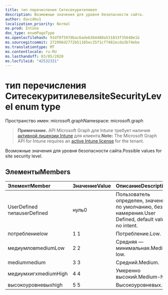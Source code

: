 ```yaml
---
title: тип перечисления Ситесекуритилевел
description: Возможные значения для уровня безопасности сайта.
author: davidmu1
localization_priority: Normal
ms.prod: Intune
doc_type: enumPageType
ms.openlocfilehash: 93df0f597dbac6adeb364480a531833f35640e1b
ms.sourcegitcommit: 272996d2772b51105ec25f1cf7482ecda3b74ebe
ms.translationtype: MT
ms.contentlocale: ru-RU
ms.lasthandoff: 03/05/2020
ms.locfileid: "42532331"
---
```

# <a name="sitesecuritylevel-enum-type"></a><span data-ttu-id="a0764-103">тип перечисления Ситесекуритилевел</span><span class="sxs-lookup"><span data-stu-id="a0764-103">siteSecurityLevel enum type</span></span>

<span data-ttu-id="a0764-104">Пространство имен: microsoft.graph</span><span class="sxs-lookup"><span data-stu-id="a0764-104">Namespace: microsoft.graph</span></span>

> <span data-ttu-id="a0764-105">**Примечание.** API Microsoft Graph для Intune требует наличия [активной лицензии Intune](https://go.microsoft.com/fwlink/?linkid=839381) для клиента.</span><span class="sxs-lookup"><span data-stu-id="a0764-105">**Note:** The Microsoft Graph API for Intune requires an [active Intune license](https://go.microsoft.com/fwlink/?linkid=839381) for the tenant.</span></span>

<span data-ttu-id="a0764-106">Возможные значения для уровня безопасности сайта.</span><span class="sxs-lookup"><span data-stu-id="a0764-106">Possible values for site security level.</span></span>

## <a name="members"></a><span data-ttu-id="a0764-107">Элементы</span><span class="sxs-lookup"><span data-stu-id="a0764-107">Members</span></span>
|<span data-ttu-id="a0764-108">Элемент</span><span class="sxs-lookup"><span data-stu-id="a0764-108">Member</span></span>|<span data-ttu-id="a0764-109">Значение</span><span class="sxs-lookup"><span data-stu-id="a0764-109">Value</span></span>|<span data-ttu-id="a0764-110">Описание</span><span class="sxs-lookup"><span data-stu-id="a0764-110">Description</span></span>|
|:---|:---|:---|
|<span data-ttu-id="a0764-111">UserDefined типа</span><span class="sxs-lookup"><span data-stu-id="a0764-111">userDefined</span></span>|<span data-ttu-id="a0764-112">нуль</span><span class="sxs-lookup"><span data-stu-id="a0764-112">0</span></span>|<span data-ttu-id="a0764-113">Пользователь определен, значение по умолчанию, без намерения.</span><span class="sxs-lookup"><span data-stu-id="a0764-113">User Defined, default value, no intent.</span></span>|
|<span data-ttu-id="a0764-114">потребление</span><span class="sxs-lookup"><span data-stu-id="a0764-114">low</span></span>|<span data-ttu-id="a0764-115">1 </span><span class="sxs-lookup"><span data-stu-id="a0764-115">1</span></span>|<span data-ttu-id="a0764-116">Потребление.</span><span class="sxs-lookup"><span data-stu-id="a0764-116">Low.</span></span>|
|<span data-ttu-id="a0764-117">медиумлов</span><span class="sxs-lookup"><span data-stu-id="a0764-117">mediumLow</span></span>|<span data-ttu-id="a0764-118">2 </span><span class="sxs-lookup"><span data-stu-id="a0764-118">2</span></span>|<span data-ttu-id="a0764-119">Средняя — минимальная.</span><span class="sxs-lookup"><span data-stu-id="a0764-119">Medium-low.</span></span>|
|<span data-ttu-id="a0764-120">medium</span><span class="sxs-lookup"><span data-stu-id="a0764-120">medium</span></span>|<span data-ttu-id="a0764-121">3 </span><span class="sxs-lookup"><span data-stu-id="a0764-121">3</span></span>|<span data-ttu-id="a0764-122">Средний.</span><span class="sxs-lookup"><span data-stu-id="a0764-122">Medium.</span></span>|
|<span data-ttu-id="a0764-123">медиумхигх</span><span class="sxs-lookup"><span data-stu-id="a0764-123">mediumHigh</span></span>|<span data-ttu-id="a0764-124">4 </span><span class="sxs-lookup"><span data-stu-id="a0764-124">4</span></span>|<span data-ttu-id="a0764-125">Умеренно высокий.</span><span class="sxs-lookup"><span data-stu-id="a0764-125">Medium-high.</span></span>|
|<span data-ttu-id="a0764-126">высокоуровневых</span><span class="sxs-lookup"><span data-stu-id="a0764-126">high</span></span>|<span data-ttu-id="a0764-127">5 </span><span class="sxs-lookup"><span data-stu-id="a0764-127">5</span></span>|<span data-ttu-id="a0764-128">Высокоуровневых.</span><span class="sxs-lookup"><span data-stu-id="a0764-128">High.</span></span>|




